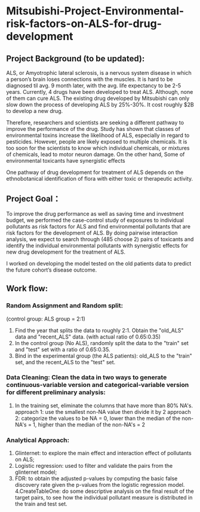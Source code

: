 # Mitsubishi-Project-Environmental-risk-factors-on-ALS-for-drug-development



## Project Background (to be updated): 
ALS, or Amyotrophic lateral sclerosis, is a nervous system disease in which a person’s brain loses connections with the muscles. It is hard to be diagnosed til avg. 9 month later, with the avg. life expectancy to be 2-5 years. Currently, 4 drugs have been developed to treat ALS. Although, none of them can cure ALS. The existing drug developed by Mitsubishi can only slow down the process of developing ALS by 25%-30%. It cost roughly $2B to develop a new drug.

Therefore, researchers and scientists are seeking a different pathway to improve the performance of the drug. Study has shown that classes of environmental toxins increase the likelihood of ALS, especially in regard to pesticides. However, people are likely exposed to multiple chemicals. It is too soon for the scientists to know which individual chemicals, or mixtures of chemicals, lead to motor neuron damage. On the other hand, Some of environmental toxicants have synergistic effects

One pathway of drug development for treatment of ALS depends on the ethnobotanical identification of flora with either toxic or therapeutic activity.

## Project Goal：
To improve the drug performance as well as saving time and investment budget, we performed the case-control study of exposures to individual pollutants as risk factors for ALS and find environmental pollutants that are risk factors for the development of ALS. By doing pairwise interaction analysis, we expect to search through (485 choose 2) pairs of toxicants and identify the individual environmental pollutants with synergistic effects for new drug development for the treatment of ALS.


I worked on developing the model tested on the old patients data to predict the future cohort’s disease outcome.


## Work flow:

### Random Assignment and Random split:
(control group: ALS group = 2:1)
1. Find the year that splits the data to roughly 2:1. Obtain the "old_ALS" data and "recent_ALS" data. (with actual ratio of 0.65:0.35)
2. In the control group (No ALS), randomly split the data to the "train" set and "test" set with a ratio of 0.65:0.35. 
3. Bind in the experimental group (the ALS patients):  old_ALS to the "train" set, and the recent_ALS to the "test" set.

### Data Cleaning: Clean the data in two ways to generate continuous-variable version and categorical-variable version for different preliminary analysis:
1. In the training set, eliminate the columns that have more than 80% NA's.
approach 1: use the smallest non-NA value then divide it by 2
approach 2: categorize the values to be NA = 0, lower than the median of the non-NA's = 1, higher than the median of the non-NA's = 2

### Analytical Approach:
1. Glinternet: to explore the main effect and interaction effect of pollutants on ALS;
2. Logistic regression: used to filter and validate the pairs from the glinternet model;
3. FDR: to obtain the adjusted p-values by computing the basic false discovery rate given the p-values from the logistic regression model.
4.CreateTableOne: do some descriptive analysis on the final result of the target pairs, to see how the individual pollutant measure is distributed in the train and test set.
